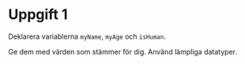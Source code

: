 # Uppgift 1

Deklarera variablerna `myName`, `myAge` och `isHuman`. 

Ge dem med värden som stämmer för dig. 
Använd lämpliga datatyper.
